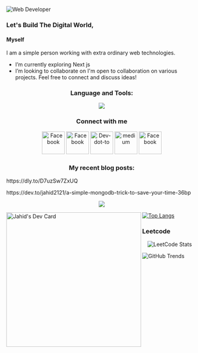 ![Web Developer](https://i.ibb.co/nfDJ55q/Jahid-Hasan-Banner-Image-1.gif)

### Let's Build The Digital World, 
#### Myself
I am a simple person working with extra ordinary web technologies. 

-  I’m currently exploring Next js
-  I’m looking to collaborate on I'm open to collaboration on various projects. Feel free to connect and discuss ideas! 
  <h3 align="center">Language and Tools:</h3>
  <p align="center">
    <a href="https://skillicons.dev">
      <Img src="https://skillicons.dev/icons?i=js,ts,react,nextjs,mongodb,express,nodejs,postgres,graphql" />
    </a>
  </p>

<h3 align="center">Connect with me</h3>

  <p align="center">

  <a href="https://www.facebook.com/profile.php?id=100082103931531" style="text-decoration:none">
    <img alt="Facebook" src="https://cdn.jsdelivr.net/npm/simple-icons@3.0.1/icons/facebook.svg" height="60" />
  </a>
  <a href="https://discord.com/channels/jahid_010" style="text-decoration:none">
    <img alt="Facebook" src="https://cdn.jsdelivr.net/npm/simple-icons@3.0.1/icons/discord.svg" height="60" />
  </a>
   <a href="https://jahid1.medium.com/about" style="text-decoration:none">
    <img alt="Dev-dot-to" src="https://cdn.jsdelivr.net/npm/simple-icons@3.0.1/icons/dev-dot-to.svg" height="60" />
  </a>
  <a href="https://dev.to/jahid2121" style="text-decoration:none">
    <img alt="medium" src="https://cdn.jsdelivr.net/npm/simple-icons@3.0.1/icons/medium.svg" height="60" />
  </a>
  
  <a href="https://www.linkedin.com/in/md-jahid-hasan01/" style="text-decoration:none">
    <img alt="Facebook" src="https://cdn.jsdelivr.net/npm/simple-icons@3.0.1/icons/linkedin.svg" height="60" />
  </a>
</p>
 <h3 align="center"> My recent blog posts:</h3>
 <p>
  https://dly.to/D7uzSw7ZxUQ
 </p>
 <p>
   https://dev.to/jahid2121/a-simple-mongodb-trick-to-save-your-time-36bp
 </p>





   <p align="center">
     <img src="https://github-readme-streak-stats.herokuapp.com?user=Jahid2121&theme=highcontrast" />
   </p>
 

<div  align="left">
  

[![Top Langs](https://github-readme-stats.vercel.app/api/top-langs/?username=Jahid2121)](https://github.com/anuraghazra/github-readme-stats)
<a href="https://app.daily.dev/jahid01"><img align="left" src="https://api.daily.dev/devcards/v2/UTI5EzSqmr5FsQfZ2IRIA.png?type=default&r=5ac" width="356" alt="Jahid's Dev Card"/></a>
 ### Leetcode
  <div align="center">

  ![LeetCode Stats](https://leetcode.card.workers.dev/Jahid_20?theme=auto&font=baloo&extension=null)

  </div>
</div>

![GitHub Trends](https://api.githubtrends.io/user/svg/Jahid2121/langs?time_range=one_month&compact=True&theme=dark)





